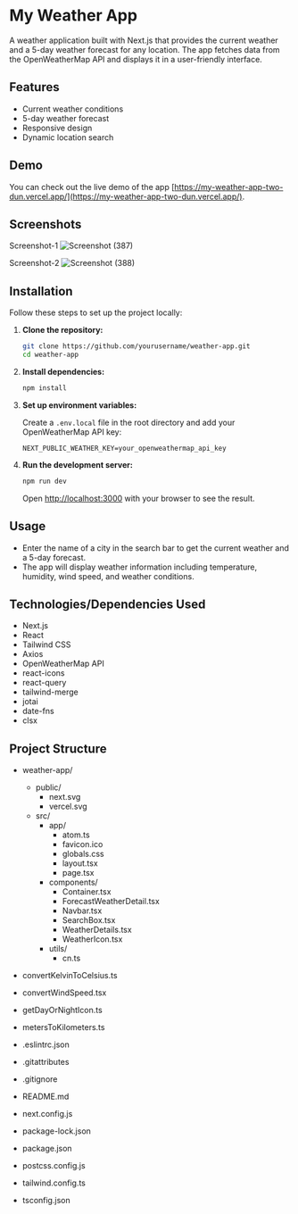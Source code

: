 # My Weather App

A weather application built with Next.js that provides the current weather and a 5-day weather forecast for any location. The app fetches data from the OpenWeatherMap API and displays it in a user-friendly interface.

## Features

- Current weather conditions
- 5-day weather forecast
- Responsive design
- Dynamic location search

## Demo

You can check out the live demo of the app [https://my-weather-app-two-dun.vercel.app/](https://my-weather-app-two-dun.vercel.app/).

## Screenshots

Screenshot-1
![Screenshot (387)](https://github.com/himansu-1/my-weather-app/assets/118210276/18017c6d-03ef-4c57-807c-d26b1ed1a796)

Screenshot-2
![Screenshot (388)](https://github.com/himansu-1/my-weather-app/assets/118210276/27d3a5c6-1a4a-41d9-a476-d396facdab76)

## Installation

Follow these steps to set up the project locally:

1. **Clone the repository:**

    ```bash
    git clone https://github.com/yourusername/weather-app.git
    cd weather-app
    ```

2. **Install dependencies:**

    ```bash
    npm install
    ```

3. **Set up environment variables:**

    Create a `.env.local` file in the root directory and add your OpenWeatherMap API key:

    ```env
    NEXT_PUBLIC_WEATHER_KEY=your_openweathermap_api_key
    ```

4. **Run the development server:**

    ```bash
    npm run dev
    ```

    Open [http://localhost:3000](http://localhost:3000) with your browser to see the result.

## Usage

- Enter the name of a city in the search bar to get the current weather and a 5-day forecast.
- The app will display weather information including temperature, humidity, wind speed, and weather conditions.

## Technologies/Dependencies Used

- Next.js
- React
- Tailwind CSS
- Axios
- OpenWeatherMap API
- react-icons
- react-query
- tailwind-merge
- jotai
- date-fns
- clsx

## Project Structure

- weather-app/
  - public/
    - next.svg
    - vercel.svg
  - src/
    - app/
      - atom.ts
      - favicon.ico
      - globals.css
      - layout.tsx
      - page.tsx
    - components/
      - Container.tsx
      - ForecastWeatherDetail.tsx
      - Navbar.tsx
      - SearchBox.tsx
      - WeatherDetails.tsx
      - WeatherIcon.tsx
    - utils/
      - cn.ts
     
- convertKelvinToCelsius.ts
- convertWindSpeed.tsx
- getDayOrNightIcon.ts
- metersToKilometers.ts
- .eslintrc.json
- .gitattributes
- .gitignore
- README.md
- next.config.js
- package-lock.json
- package.json
- postcss.config.js
- tailwind.config.ts
- tsconfig.json
    
